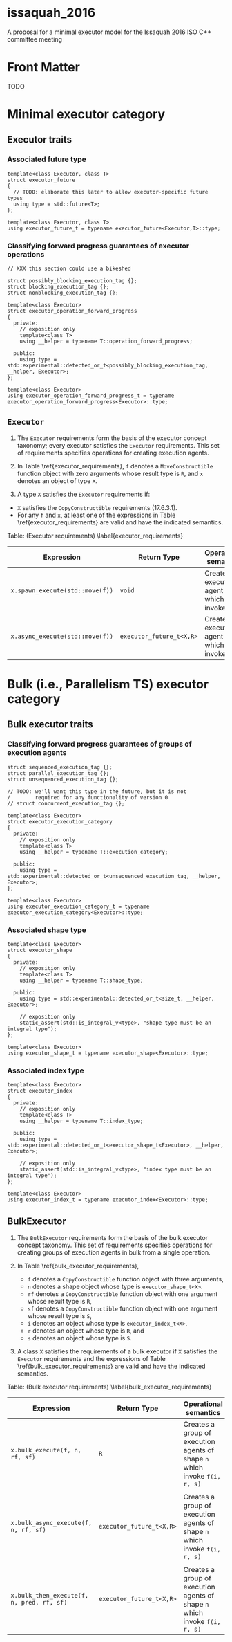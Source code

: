 # issaquah_2016
A proposal for a minimal executor model for the Issaquah 2016 ISO C++ committee meeting

# Front Matter

TODO

# Minimal executor category

## Executor traits

### Associated future type

    template<class Executor, class T>
    struct executor_future
    {
      // TODO: elaborate this later to allow executor-specific future types
      using type = std::future<T>;
    };
    
    template<class Executor, class T>
    using executor_future_t = typename executor_future<Executor,T>::type;

### Classifying forward progress guarantees of executor operations

    // XXX this section could use a bikeshed

    struct possibly_blocking_execution_tag {};
    struct blocking_execution_tag {};
    struct nonblocking_execution_tag {};
    
    template<class Executor>
    struct executor_operation_forward_progress
    {
      private:
        // exposition only
        template<class T>
        using __helper = typename T::operation_forward_progress;
    
      public:
        using type = std::experimental::detected_or_t<possibly_blocking_execution_tag, __helper, Executor>;
    };

    template<class Executor>
    using executor_operation_forward_progress_t = typename executor_operation_forward_progress<Executor>::type;

## `Executor`

1. The `Executor` requirements form the basis of the executor concept taxonomy;
   every executor satisfies the `Executor` requirements. This set of
   requirements specifies operations for creating execution agents.

2. In Table \ref{executor_requirements}, `f` denotes a `MoveConstructible` function object with zero arguments whose result type is `R`,
   and `x` denotes an object of type `X`.

3. A type `X` satisfies the `Executor` requirements if:
  * `X` satisfies the `CopyConstructible` requirements (17.6.3.1).
  * For any `f` and `x`, at least one of the expressions in Table \ref{executor_requirements} are valid and have the indicated semantics.

Table: (Executor requirements) \label{executor_requirements}


| Expression                       | Return Type              |  Operational semantics                          | Assertion/note/pre-/post-condition                                                                                              |
|----------------------------------|--------------------------|-------------------------------------------------|---------------------------------------------------------------------------------------------------------------------------------|
| `x.spawn_execute(std::move(f))`  | `void`                   |  Creates an execution agent which invokes `f()` | Effects: blocks the forward progress of the caller until `f` is finished as given by `executor_operation_forward_progress_t<X>` |
| `x.async_execute(std::move(f))`  | `executor_future_t<X,R>` |  Creates an execution agent which invokes `f()` | Effects: blocks the forward progress of the caller until `f` is finished as given by `executor_operation_forward_progress_t<X>` |

# Bulk (i.e., Parallelism TS) executor category

## Bulk executor traits

### Classifying forward progress guarantees of groups of execution agents

    struct sequenced_execution_tag {};
    struct parallel_execution_tag {};
    struct unsequenced_execution_tag {};

    // TODO: we'll want this type in the future, but it is not
    /        required for any functionality of version 0
    // struct concurrent_execution_tag {};

    template<class Executor>
    struct executor_execution_category
    {
      private:
        // exposition only
        template<class T>
        using __helper = typename T::execution_category;

      public:
        using type = std::experimental::detected_or_t<unsequenced_execution_tag, __helper, Executor>;
    };

    template<class Executor>
    using executor_execution_category_t = typename executor_execution_category<Executor>::type;

### Associated shape type

    template<class Executor>
    struct executor_shape
    {
      private:
        // exposition only
        template<class T>
        using __helper = typename T::shape_type;
    
      public:
        using type = std::experimental::detected_or_t<size_t, __helper, Executor>;

        // exposition only
        static_assert(std::is_integral_v<type>, "shape type must be an integral type");
    };

    template<class Executor>
    using executor_shape_t = typename executor_shape<Executor>::type;

### Associated index type

    template<class Executor>
    struct executor_index
    {
      private:
        // exposition only
        template<class T>
        using __helper = typename T::index_type;

      public:
        using type = std::experimental::detected_or_t<executor_shape_t<Executor>, __helper, Executor>;

        // exposition only
        static_assert(std::is_integral_v<type>, "index type must be an integral type");
    };

    template<class Executor>
    using executor_index_t = typename executor_index<Executor>::type;

## BulkExecutor

1. The `BulkExecutor` requirements form the basis of the bulk executor concept taxonomy.
   This set of requirements specifies operations for creating groups of execution agents in bulk from a single operation.

2. In Table \ref{bulk_executor_requirements},
    * `f` denotes a `CopyConstructible` function object with three arguments,
    * `n` denotes a shape object whose type is `executor_shape_t<X>`.
    * `rf` denotes a `CopyConstructible` function object with one argument whose result type is `R`,
    * `sf` denotes a `CopyConstructible` function object with one argument whose result type is `S`,
    * `i` denotes an object whose type is `executor_index_t<X>`,
    * `r` denotes an object whose type is `R`, and
    * `s` denotes an object whose type is `S`.

2. A class `X` satisfies the requirements of a bulk executor if `X` satisfies
   the `Executor` requirements and the expressions of Table
   \ref{bulk_executor_requirements} are valid and have the indicated semantics.

Table: (Bulk executor requirements) \label{bulk_executor_requirements}

| Expression                               | Return Type              |  Operational semantics                                                      | Assertion/note/pre-/post-condition                                                                                                                     |
|------------------------------------------|--------------------------|-----------------------------------------------------------------------------|--------------------------------------------------------------------------------------------------------------------------------------------------------|
| `x.bulk_execute(f, n, rf, sf)`           | `R`                      |  Creates a group of execution agents of shape `n` which invoke `f(i, r, s)` | Note: blocks the forward progress of the caller until all invocations of `f` are finished.                                                             |
|                                          |                          |                                                                             |                                                                                                                                                        |
| `x.bulk_async_execute(f, n, rf, sf)`     | `executor_future_t<X,R>` |  Creates a group of execution agents of shape `n` which invoke `f(i, r, s)` | Effects: blocks the forward progress of the caller until all invocations of `f` are finished as required by `executor_operation_forward_progress_t<X>` |
|                                          |                          |                                                                             |                                                                                                                                                        |
| `x.bulk_then_execute(f, n, pred, rf, sf)`| `executor_future_t<X,R>` |  Creates a group of execution agents of shape `n` which invoke `f(i, r, s)` | Effects: blocks the forward progress of the caller until all invocations of `f` are finished as required by `executor_operation_forward_progress_t<X>` |

